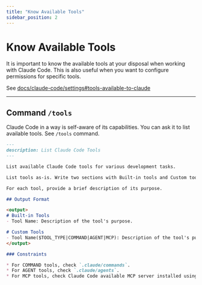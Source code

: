 ```yaml
---
title: "Know Available Tools"
sidebar_position: 2
---
```


# Know Available Tools


It is important to know the available tools at your disposal when working with Claude Code. This is also useful when you want to configure permissions for specific tools.

See [docs/claude-code/settings#tools-available-to-claude](https://docs.claude.com/en/docs/claude-code/settings#tools-available-to-claude)

---

## Command `/tools`

Claude Code in a way is self-aware of its capabilities. You can ask it to list available tools. See `/tools` command.

```markdown
---
description: List Claude Code Tools
---

List available Claude Code tools for various development tasks. 

List tools as-is. Write two sections with Built-in tools and Custom tools. 

For each tool, provide a brief description of its purpose.

## Output Format

<output>
# Built-in Tools
- Tool Name: Description of the tool's purpose.

# Custom Tools
- Tool Name($TOOL_TYPE|COMMAND|AGENT|MCP): Description of the tool's purpose.
</output>

### Constraints

* For COMMAND tools, check `.claude/commands`.
* For AGENT tools, check `.claude/agents`.
* For MCP tools, check Claude Code available MCP server installed using built-in command. MCP tools goes to Custom Tools section.
```